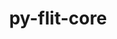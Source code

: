 ---
title: "py-flit-core"
layout: cache
categories: [package, develop-2023-11-26]
meta: {"versions": ["3.9.0"], "compilers": ["apple-clang@=15.0.0", "cce@=15.0.1", "gcc@=11.1.0", "gcc@=11.3.0", "gcc@=11.4.0", "gcc@=12.3.0", "gcc@=7.3.1", "gcc@=7.5.0", "gcc@=9.4.0", "oneapi@=2023.2.0"], "oss": ["amzn2", "rhel8", "ubuntu18.04", "ubuntu20.04", "ubuntu22.04", "ventura"], "platforms": ["darwin", "linux"], "targets": ["aarch64", "neoverse_n1", "neoverse_v1", "ppc64le", "x86_64_v3", "zen4"], "stacks": ["aws-isc", "aws-isc-aarch64", "data-vis-sdk", "e4s", "e4s-cray-rhel", "e4s-neoverse_v1", "e4s-oneapi", "e4s-power", "e4s-rocm-external", "ml-darwin-aarch64-mps", "ml-linux-x86_64-cpu", "ml-linux-x86_64-cuda", "ml-linux-x86_64-rocm", "radiuss", "root", "tutorial"], "num_specs": 21, "num_specs_by_stack": {"ml-darwin-aarch64-mps": 2, "root": 21, "aws-isc-aarch64": 2, "aws-isc": 1, "e4s-cray-rhel": 2, "radiuss": 2, "e4s-neoverse_v1": 1, "e4s-power": 1, "data-vis-sdk": 2, "e4s-rocm-external": 1, "e4s": 2, "e4s-oneapi": 2, "ml-linux-x86_64-rocm": 3, "ml-linux-x86_64-cuda": 3, "ml-linux-x86_64-cpu": 3, "tutorial": 1}}
spec_details: [{"hash": "42vj6qmkr6ptacqhyxlxghbh257knyio", "compiler": "apple-clang@=15.0.0", "versions": ["3.9.0"], "os": "ventura", "platform": "darwin", "target": "aarch64", "variants": ["build_system=python_pip"], "stacks": ["ml-darwin-aarch64-mps", "root"], "size": "-", "tarball": "https://binaries.spack.io/develop-2023-11-26/build_cache/darwin-ventura-aarch64/apple-clang-15.0.0/py-flit-core-3.9.0/darwin-ventura-aarch64-apple-clang-15.0.0-py-flit-core-3.9.0-42vj6qmkr6ptacqhyxlxghbh257knyio.spack"}, {"hash": "uelgagbhcovgwylm4tjqtl5hsgnksqrl", "compiler": "apple-clang@=15.0.0", "versions": ["3.9.0"], "os": "ventura", "platform": "darwin", "target": "aarch64", "variants": ["build_system=python_pip"], "stacks": ["ml-darwin-aarch64-mps", "root"], "size": "-", "tarball": "https://binaries.spack.io/develop-2023-11-26/build_cache/darwin-ventura-aarch64/apple-clang-15.0.0/py-flit-core-3.9.0/darwin-ventura-aarch64-apple-clang-15.0.0-py-flit-core-3.9.0-uelgagbhcovgwylm4tjqtl5hsgnksqrl.spack"}, {"hash": "ftlwalnxcjdl36exg5pj5iuzkgmikacc", "compiler": "gcc@=7.3.1", "versions": ["3.9.0"], "os": "amzn2", "platform": "linux", "target": "aarch64", "variants": ["build_system=python_pip"], "stacks": ["root", "aws-isc-aarch64"], "size": "-", "tarball": "https://binaries.spack.io/develop-2023-11-26/build_cache/linux-amzn2-aarch64/gcc-7.3.1/py-flit-core-3.9.0/linux-amzn2-aarch64-gcc-7.3.1-py-flit-core-3.9.0-ftlwalnxcjdl36exg5pj5iuzkgmikacc.spack"}, {"hash": "kaajthnhuhz2b7kpcjo2dd2wvmpyppwt", "compiler": "gcc@=7.3.1", "versions": ["3.9.0"], "os": "amzn2", "platform": "linux", "target": "neoverse_n1", "variants": ["build_system=python_pip"], "stacks": ["root", "aws-isc-aarch64"], "size": "-", "tarball": "https://binaries.spack.io/develop-2023-11-26/build_cache/linux-amzn2-neoverse_n1/gcc-7.3.1/py-flit-core-3.9.0/linux-amzn2-neoverse_n1-gcc-7.3.1-py-flit-core-3.9.0-kaajthnhuhz2b7kpcjo2dd2wvmpyppwt.spack"}, {"hash": "cgelmfazoq7xxhajcfxkwu6gg2hqcaxx", "compiler": "gcc@=7.3.1", "versions": ["3.9.0"], "os": "amzn2", "platform": "linux", "target": "x86_64_v3", "variants": ["build_system=python_pip"], "stacks": ["aws-isc", "root"], "size": "-", "tarball": "https://binaries.spack.io/develop-2023-11-26/build_cache/linux-amzn2-x86_64_v3/gcc-7.3.1/py-flit-core-3.9.0/linux-amzn2-x86_64_v3-gcc-7.3.1-py-flit-core-3.9.0-cgelmfazoq7xxhajcfxkwu6gg2hqcaxx.spack"}, {"hash": "sd4x6y44a3dpijgm7numlnf2y5mvwc3b", "compiler": "cce@=15.0.1", "versions": ["3.9.0"], "os": "rhel8", "platform": "linux", "target": "zen4", "variants": ["build_system=python_pip"], "stacks": ["e4s-cray-rhel", "root"], "size": "-", "tarball": "https://binaries.spack.io/develop-2023-11-26/build_cache/linux-rhel8-zen4/cce-15.0.1/py-flit-core-3.9.0/linux-rhel8-zen4-cce-15.0.1-py-flit-core-3.9.0-sd4x6y44a3dpijgm7numlnf2y5mvwc3b.spack"}, {"hash": "5pz23pto5vwpifjcnometnw5gvalbvyw", "compiler": "cce@=15.0.1", "versions": ["3.9.0"], "os": "rhel8", "platform": "linux", "target": "zen4", "variants": ["build_system=python_pip"], "stacks": ["e4s-cray-rhel", "root"], "size": "-", "tarball": "https://binaries.spack.io/develop-2023-11-26/build_cache/linux-rhel8-zen4/cce-15.0.1/py-flit-core-3.9.0/linux-rhel8-zen4-cce-15.0.1-py-flit-core-3.9.0-5pz23pto5vwpifjcnometnw5gvalbvyw.spack"}, {"hash": "ibzk3t43dnpxcwnpy2dognpqlv4rgut5", "compiler": "gcc@=7.5.0", "versions": ["3.9.0"], "os": "ubuntu18.04", "platform": "linux", "target": "x86_64_v3", "variants": ["build_system=python_pip"], "stacks": ["radiuss", "root"], "size": "-", "tarball": "https://binaries.spack.io/develop-2023-11-26/build_cache/linux-ubuntu18.04-x86_64_v3/gcc-7.5.0/py-flit-core-3.9.0/linux-ubuntu18.04-x86_64_v3-gcc-7.5.0-py-flit-core-3.9.0-ibzk3t43dnpxcwnpy2dognpqlv4rgut5.spack"}, {"hash": "mefutjucnmobsjndpcn4zfkdzrz37pys", "compiler": "gcc@=7.5.0", "versions": ["3.9.0"], "os": "ubuntu18.04", "platform": "linux", "target": "x86_64_v3", "variants": ["build_system=python_pip"], "stacks": ["radiuss", "root"], "size": "-", "tarball": "https://binaries.spack.io/develop-2023-11-26/build_cache/linux-ubuntu18.04-x86_64_v3/gcc-7.5.0/py-flit-core-3.9.0/linux-ubuntu18.04-x86_64_v3-gcc-7.5.0-py-flit-core-3.9.0-mefutjucnmobsjndpcn4zfkdzrz37pys.spack"}, {"hash": "qgrqu4z7z2rmdtmosfufsdyuurfj4b2b", "compiler": "gcc@=11.4.0", "versions": ["3.9.0"], "os": "ubuntu20.04", "platform": "linux", "target": "neoverse_v1", "variants": ["build_system=python_pip"], "stacks": ["root", "e4s-neoverse_v1"], "size": "-", "tarball": "https://binaries.spack.io/develop-2023-11-26/build_cache/linux-ubuntu20.04-neoverse_v1/gcc-11.4.0/py-flit-core-3.9.0/linux-ubuntu20.04-neoverse_v1-gcc-11.4.0-py-flit-core-3.9.0-qgrqu4z7z2rmdtmosfufsdyuurfj4b2b.spack"}, {"hash": "fpjqhw4exidzdlby7jxu5lmfo4r7uund", "compiler": "gcc@=9.4.0", "versions": ["3.9.0"], "os": "ubuntu20.04", "platform": "linux", "target": "ppc64le", "variants": ["build_system=python_pip"], "stacks": ["e4s-power", "root"], "size": "-", "tarball": "https://binaries.spack.io/develop-2023-11-26/build_cache/linux-ubuntu20.04-ppc64le/gcc-9.4.0/py-flit-core-3.9.0/linux-ubuntu20.04-ppc64le-gcc-9.4.0-py-flit-core-3.9.0-fpjqhw4exidzdlby7jxu5lmfo4r7uund.spack"}, {"hash": "ls4edkz5kmwjde4oqexh3otwmuqlt5rd", "compiler": "gcc@=11.1.0", "versions": ["3.9.0"], "os": "ubuntu20.04", "platform": "linux", "target": "x86_64_v3", "variants": ["build_system=python_pip"], "stacks": ["data-vis-sdk", "root"], "size": "-", "tarball": "https://binaries.spack.io/develop-2023-11-26/build_cache/linux-ubuntu20.04-x86_64_v3/gcc-11.1.0/py-flit-core-3.9.0/linux-ubuntu20.04-x86_64_v3-gcc-11.1.0-py-flit-core-3.9.0-ls4edkz5kmwjde4oqexh3otwmuqlt5rd.spack"}, {"hash": "a6jydl65ltumyqrut3bv2g6pgf7ncuxo", "compiler": "gcc@=11.1.0", "versions": ["3.9.0"], "os": "ubuntu20.04", "platform": "linux", "target": "x86_64_v3", "variants": ["build_system=python_pip"], "stacks": ["data-vis-sdk", "root"], "size": "-", "tarball": "https://binaries.spack.io/develop-2023-11-26/build_cache/linux-ubuntu20.04-x86_64_v3/gcc-11.1.0/py-flit-core-3.9.0/linux-ubuntu20.04-x86_64_v3-gcc-11.1.0-py-flit-core-3.9.0-a6jydl65ltumyqrut3bv2g6pgf7ncuxo.spack"}, {"hash": "2smhq22mavx734vnzovpyxyugy2oy5x6", "compiler": "gcc@=11.4.0", "versions": ["3.9.0"], "os": "ubuntu20.04", "platform": "linux", "target": "x86_64_v3", "variants": ["build_system=python_pip"], "stacks": ["e4s-rocm-external", "root", "e4s"], "size": "-", "tarball": "https://binaries.spack.io/develop-2023-11-26/build_cache/linux-ubuntu20.04-x86_64_v3/gcc-11.4.0/py-flit-core-3.9.0/linux-ubuntu20.04-x86_64_v3-gcc-11.4.0-py-flit-core-3.9.0-2smhq22mavx734vnzovpyxyugy2oy5x6.spack"}, {"hash": "sn4dx2jr6aygurakpnu4jk3tceyfkoyo", "compiler": "gcc@=11.4.0", "versions": ["3.9.0"], "os": "ubuntu20.04", "platform": "linux", "target": "x86_64_v3", "variants": ["build_system=python_pip"], "stacks": ["root", "e4s"], "size": "-", "tarball": "https://binaries.spack.io/develop-2023-11-26/build_cache/linux-ubuntu20.04-x86_64_v3/gcc-11.4.0/py-flit-core-3.9.0/linux-ubuntu20.04-x86_64_v3-gcc-11.4.0-py-flit-core-3.9.0-sn4dx2jr6aygurakpnu4jk3tceyfkoyo.spack"}, {"hash": "ah7wkuuuowoi35bvv4bdtgka7gmdywrn", "compiler": "oneapi@=2023.2.0", "versions": ["3.9.0"], "os": "ubuntu20.04", "platform": "linux", "target": "x86_64_v3", "variants": ["build_system=python_pip"], "stacks": ["e4s-oneapi", "root"], "size": "-", "tarball": "https://binaries.spack.io/develop-2023-11-26/build_cache/linux-ubuntu20.04-x86_64_v3/oneapi-2023.2.0/py-flit-core-3.9.0/linux-ubuntu20.04-x86_64_v3-oneapi-2023.2.0-py-flit-core-3.9.0-ah7wkuuuowoi35bvv4bdtgka7gmdywrn.spack"}, {"hash": "44wobzhjpdq2c2x7cjqktwo4t3jzurj3", "compiler": "oneapi@=2023.2.0", "versions": ["3.9.0"], "os": "ubuntu20.04", "platform": "linux", "target": "x86_64_v3", "variants": ["build_system=python_pip"], "stacks": ["e4s-oneapi", "root"], "size": "-", "tarball": "https://binaries.spack.io/develop-2023-11-26/build_cache/linux-ubuntu20.04-x86_64_v3/oneapi-2023.2.0/py-flit-core-3.9.0/linux-ubuntu20.04-x86_64_v3-oneapi-2023.2.0-py-flit-core-3.9.0-44wobzhjpdq2c2x7cjqktwo4t3jzurj3.spack"}, {"hash": "xgp4cnlewoyrmfkum2lwr3l3xdoope5g", "compiler": "gcc@=11.3.0", "versions": ["3.9.0"], "os": "ubuntu22.04", "platform": "linux", "target": "x86_64_v3", "variants": ["build_system=python_pip"], "stacks": ["ml-linux-x86_64-rocm", "ml-linux-x86_64-cuda", "ml-linux-x86_64-cpu", "root"], "size": "-", "tarball": "https://binaries.spack.io/develop-2023-11-26/build_cache/linux-ubuntu22.04-x86_64_v3/gcc-11.3.0/py-flit-core-3.9.0/linux-ubuntu22.04-x86_64_v3-gcc-11.3.0-py-flit-core-3.9.0-xgp4cnlewoyrmfkum2lwr3l3xdoope5g.spack"}, {"hash": "2vcyeokh53zz244mcw4blazgeneiqt4d", "compiler": "gcc@=11.3.0", "versions": ["3.9.0"], "os": "ubuntu22.04", "platform": "linux", "target": "x86_64_v3", "variants": ["build_system=python_pip"], "stacks": ["ml-linux-x86_64-rocm", "ml-linux-x86_64-cuda", "ml-linux-x86_64-cpu", "root"], "size": "-", "tarball": "https://binaries.spack.io/develop-2023-11-26/build_cache/linux-ubuntu22.04-x86_64_v3/gcc-11.3.0/py-flit-core-3.9.0/linux-ubuntu22.04-x86_64_v3-gcc-11.3.0-py-flit-core-3.9.0-2vcyeokh53zz244mcw4blazgeneiqt4d.spack"}, {"hash": "q7aoqmrk46u7cxtvtgzti66aiin4dzsf", "compiler": "gcc@=11.3.0", "versions": ["3.9.0"], "os": "ubuntu22.04", "platform": "linux", "target": "x86_64_v3", "variants": ["build_system=python_pip"], "stacks": ["ml-linux-x86_64-rocm", "ml-linux-x86_64-cuda", "ml-linux-x86_64-cpu", "root"], "size": "-", "tarball": "https://binaries.spack.io/develop-2023-11-26/build_cache/linux-ubuntu22.04-x86_64_v3/gcc-11.3.0/py-flit-core-3.9.0/linux-ubuntu22.04-x86_64_v3-gcc-11.3.0-py-flit-core-3.9.0-q7aoqmrk46u7cxtvtgzti66aiin4dzsf.spack"}, {"hash": "q5ldyvkp4isszo6jkmuvj4hfpy6konu2", "compiler": "gcc@=12.3.0", "versions": ["3.9.0"], "os": "ubuntu22.04", "platform": "linux", "target": "x86_64_v3", "variants": ["build_system=python_pip"], "stacks": ["tutorial", "root"], "size": "-", "tarball": "https://binaries.spack.io/develop-2023-11-26/build_cache/linux-ubuntu22.04-x86_64_v3/gcc-12.3.0/py-flit-core-3.9.0/linux-ubuntu22.04-x86_64_v3-gcc-12.3.0-py-flit-core-3.9.0-q5ldyvkp4isszo6jkmuvj4hfpy6konu2.spack"}]
---